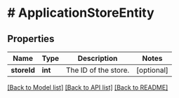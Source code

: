 # # ApplicationStoreEntity

## Properties

Name | Type | Description | Notes
------------ | ------------- | ------------- | -------------
**storeId** | **int** | The ID of the store. | [optional] 

[[Back to Model list]](../../README.md#documentation-for-models) [[Back to API list]](../../README.md#documentation-for-api-endpoints) [[Back to README]](../../README.md)


